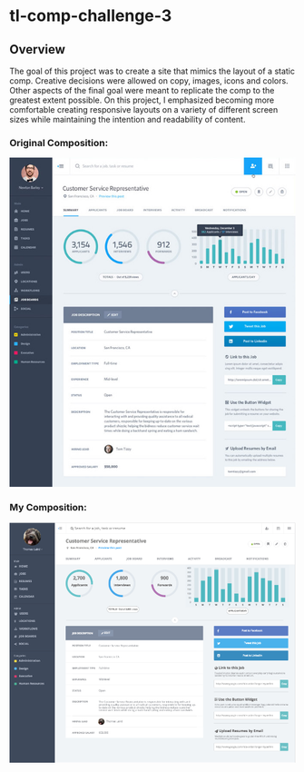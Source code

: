 # tl-comp-challenge-3

## Overview
The goal of this project was to create a site that mimics the layout of a static comp. Creative decisions were allowed on copy, images, icons and colors. Other aspects of the final goal were meant to replicate the comp to the greatest extent possible. On this project, I emphasized becoming more comfortable creating responsive layouts on a variety of different screen sizes while maintaining the intention and readability of content.

### Original Composition:

![Original Composition](images/static-comp-challenge-3.jpg?raw=true)

### My Composition:

![My Composition](images/TL-comp-3.png?raw=true)
